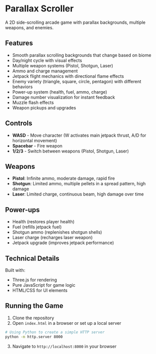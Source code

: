 # Parallax Scroller

A 2D side-scrolling arcade game with parallax backgrounds, multiple weapons, and enemies.

## Features

- Smooth parallax scrolling backgrounds that change based on biome
- Day/night cycle with visual effects
- Multiple weapon systems (Pistol, Shotgun, Laser)
- Ammo and charge management
- Jetpack flight mechanics with directional flame effects
- Enemy variety (triangle, square, circle, pentagon) with different behaviors
- Power-up system (health, fuel, ammo, charge)
- Damage number visualization for instant feedback
- Muzzle flash effects
- Weapon pickups and upgrades

## Controls

- **WASD** - Move character (W activates main jetpack thrust, A/D for horizontal movement)
- **Spacebar** - Fire weapon
- **1/2/3** - Switch between weapons (Pistol, Shotgun, Laser)

## Weapons

- **Pistol**: Infinite ammo, moderate damage, rapid fire
- **Shotgun**: Limited ammo, multiple pellets in a spread pattern, high damage
- **Laser**: Limited charge, continuous beam, high damage over time

## Power-ups

- Health (restores player health)
- Fuel (refills jetpack fuel)
- Shotgun ammo (replenishes shotgun shells)
- Laser charge (recharges laser weapon)
- Jetpack upgrade (improves jetpack performance)

## Technical Details

Built with:
- Three.js for rendering
- Pure JavaScript for game logic
- HTML/CSS for UI elements

## Running the Game

1. Clone the repository
2. Open `index.html` in a browser or set up a local server

```bash
# Using Python to create a simple HTTP server
python -m http.server 8000
```

3. Navigate to `http://localhost:8000` in your browser 